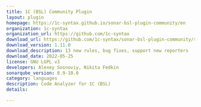 ```yaml
---
title: 1C (BSL) Community Plugin
layout: plugin
homepage: https://1c-syntax.github.io/sonar-bsl-plugin-community/en
organization: 1c-syntax
organization_url: https://github.com/1c-syntax
download_url: https://github.com/1c-syntax/sonar-bsl-plugin-community/releases/download/v1.11.0/sonar-communitybsl-plugin-1.11.0.jar
download_version: 1.11.0
download_description: 13 new rules, bug fixes, support new reporters
download_date: 2022-05-25
license: GNU LGPL v3
developers: Alexey Sosnoviy, Nikita Fedkin
sonarqube_version: 8.9-10.0
category: languages
description: Code Analyzer for 1C (BSL)
details: 

---
```

